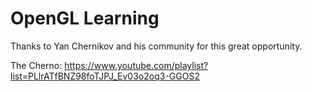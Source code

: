 # OpenGL Learning
 Thanks to Yan Chernikov and his community for this great opportunity.
 
 The Cherno: https://www.youtube.com/playlist?list=PLlrATfBNZ98foTJPJ_Ev03o2oq3-GGOS2
